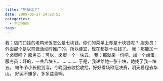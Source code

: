```yaml
---
title: "狗屎运？"
date: 2009-05-27 14:28:53
categories:
  - 生活随想
tags:
---
```


我：店门口挂的老鸭米饭怎么是七块钱，你们的菜单上却是十块钱呢？ 服务员：外面那个是以前做活动时推广的，所以便宜，现在都是十块钱了。 我：那能加一个卤蛋吗？ 服务员：可以，卤蛋一个一块五。 我：那就来一份吧，加一个卤蛋。 服务员：好的，一共八块五。 ………… 于是，我递给她一张十块，她找了我一块五。 端午节小长假到溜，今晚回去收拾收拾，好好看场欧冠决赛，明天启程去华山。 好运不嫌多，多多益善啊。